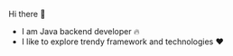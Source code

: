 Hi there :wave:

- I am Java backend developer :fire:
- I like to explore trendy framework and technologies :heart:
